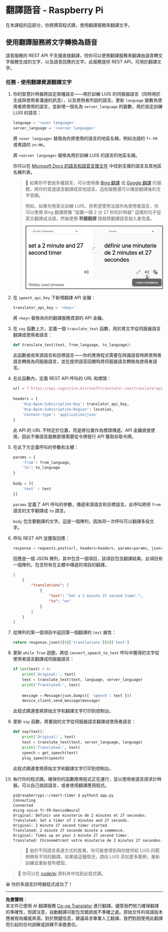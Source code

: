 <!--
CO_OP_TRANSLATOR_METADATA:
{
  "original_hash": "bbb5aa34221fe129dd3ce4d9ec33831a",
  "translation_date": "2025-08-26T23:57:34+00:00",
  "source_file": "6-consumer/lessons/4-multiple-language-support/pi-translate-speech.md",
  "language_code": "mo"
}
-->
# 翻譯語音 - Raspberry Pi

在本課程的這部分，你將撰寫程式碼，使用翻譯服務來翻譯文字。

## 使用翻譯服務將文字轉換為語音

語音服務的 REST API 不支援直接翻譯，但你可以使用翻譯服務來翻譯由語音轉文字服務生成的文字，以及語音回應的文字。此服務提供 REST API，可用於翻譯文字。

### 任務 - 使用翻譯資源翻譯文字

1. 你的智慧計時器將設定兩種語言——用於訓練 LUIS 的伺服器語言（同時用於生成與使用者溝通的訊息），以及使用者所說的語言。更新 `language` 變數為使用者將使用的語言，並新增一個名為 `server_language` 的變數，用於設定訓練 LUIS 的語言：

    ```python
    language = '<user language>'
    server_language = '<server language>'
    ```

    將 `<user language>` 替換為你將使用的語言的地區名稱，例如法語的 `fr-FR` 或粵語的 `zn-HK`。

    將 `<server language>` 替換為用於訓練 LUIS 的語言的地區名稱。

    你可以在 [Microsoft Docs 的語言和語音支援文件](https://docs.microsoft.com/azure/cognitive-services/speech-service/language-support?WT.mc_id=academic-17441-jabenn#speech-to-text) 中找到支援的語言及其地區名稱列表。

    > 💁 如果你不會說多種語言，可以使用像 [Bing 翻譯](https://www.bing.com/translator) 或 [Google 翻譯](https://translate.google.com) 的服務，將你的首選語言翻譯成其他語言。這些服務還可以播放翻譯後的文字音頻。
    >
    > 例如，如果你用英文訓練 LUIS，但希望使用法語作為使用者語言，你可以使用 Bing 翻譯將像 "設置一個 2 分 27 秒的計時器" 這樣的句子從英文翻譯成法語，然後使用 **聆聽翻譯** 按鈕將翻譯語音說入麥克風。
    >
    > ![Bing 翻譯中的聆聽翻譯按鈕](../../../../../translated_images/bing-translate.348aa796d6efe2a92f41ea74a5cf42bb4c63d6faaa08e7f46924e072a35daa48.mo.png)

1. 在 `speech_api_key` 下新增翻譯 API 金鑰：

    ```python
    translator_api_key = '<key>'
    ```

    將 `<key>` 替換為你的翻譯服務資源的 API 金鑰。

1. 在 `say` 函數上方，定義一個 `translate_text` 函數，用於將文字從伺服器語言翻譯成使用者語言：

    ```python
    def translate_text(text, from_language, to_language):
    ```

    此函數接收來源語言和目標語言——你的應用程式需要在辨識語音時將使用者語言轉換為伺服器語言，並在提供語音回饋時將伺服器語言轉換為使用者語言。

1. 在此函數內，定義 REST API 呼叫的 URL 和標頭：

    ```python
    url = f'https://api.cognitive.microsofttranslator.com/translate?api-version=3.0'

    headers = {
        'Ocp-Apim-Subscription-Key': translator_api_key,
        'Ocp-Apim-Subscription-Region': location,
        'Content-type': 'application/json'
    }
    ```

    此 API 的 URL 不特定於位置，而是將位置作為標頭傳遞。API 金鑰直接使用，因此不像語音服務那樣需要從令牌發行 API 獲取存取令牌。

1. 在此下方定義呼叫的參數和主體：

    ```python
    params = {
        'from': from_language,
        'to': to_language
    }

    body = [{
        'text' : text
    }]
    ```

    `params` 定義了 API 呼叫的參數，傳遞來源語言和目標語言。此呼叫將把 `from` 語言的文字翻譯成 `to` 語言。

    `body` 包含要翻譯的文字。這是一個陣列，因為同一次呼叫可以翻譯多段文字。

1. 呼叫 REST API 並獲取回應：

    ```python
    response = requests.post(url, headers=headers, params=params, json=body)
    ```

    回應是一個 JSON 陣列，其中包含一個項目，該項目包含翻譯結果。此項目有一個陣列，包含所有在主體中傳遞的項目的翻譯。

    ```json
    [
        {
            "translations": [
                {
                    "text": "Set a 2 minute 27 second timer.",
                    "to": "en"
                }
            ]
        }
    ]
    ```

1. 從陣列的第一個項目中返回第一個翻譯的 `test` 屬性：

    ```python
    return response.json()[0]['translations'][0]['text']
    ```

1. 更新 `while True` 迴圈，將從 `convert_speech_to_text` 呼叫中獲得的文字從使用者語言翻譯成伺服器語言：

    ```python
    if len(text) > 0:
        print('Original:', text)
        text = translate_text(text, language, server_language)
        print('Translated:', text)

        message = Message(json.dumps({ 'speech': text }))
        device_client.send_message(message)
    ```

    此程式碼還會將原始文字和翻譯文字打印到控制台。

1. 更新 `say` 函數，將要說的文字從伺服器語言翻譯成使用者語言：

    ```python
    def say(text):
        print('Original:', text)
        text = translate_text(text, server_language, language)
        print('Translated:', text)
        speech = get_speech(text)
        play_speech(speech)
    ```

    此程式碼還會將原始文字和翻譯文字打印到控制台。

1. 執行你的程式碼。確保你的函數應用程式正在運行，並以使用者語言請求計時器，可以自己說該語言，或者使用翻譯應用程式。

    ```output
    pi@raspberrypi:~/smart-timer $ python3 app.py
    Connecting
    Connected
    Using voice fr-FR-DeniseNeural
    Original: Définir une minuterie de 2 minutes et 27 secondes.
    Translated: Set a timer of 2 minutes and 27 seconds.
    Original: 2 minute 27 second timer started.
    Translated: 2 minute 27 seconde minute a commencé.
    Original: Times up on your 2 minute 27 second timer.
    Translated: Chronométrant votre minuterie de 2 minutes 27 secondes.
    ```

    > 💁 由於不同語言表達方式的差異，你可能會得到與你提供給 LUIS 的範例稍有不同的翻譯。如果是這種情況，請向 LUIS 添加更多範例，重新訓練並重新發布模型。

> 💁 你可以在 [code/pi](../../../../../6-consumer/lessons/4-multiple-language-support/code/pi) 資料夾中找到此程式碼。

😀 你的多語言計時器程式成功了！

---

**免責聲明**：  
本文件已使用 AI 翻譯服務 [Co-op Translator](https://github.com/Azure/co-op-translator) 進行翻譯。儘管我們努力確保翻譯的準確性，但請注意，自動翻譯可能包含錯誤或不準確之處。原始文件的母語版本應被視為權威來源。對於關鍵信息，建議尋求專業人工翻譯。我們對因使用此翻譯而引起的任何誤解或誤釋不承擔責任。